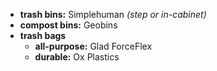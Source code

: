 - **trash bins:** Simplehuman *(step or in-cabinet)*
- **compost bins:** Geobins
- **trash bags** 
	- **all-purpose:** Glad ForceFlex 
	- **durable:** Ox Plastics